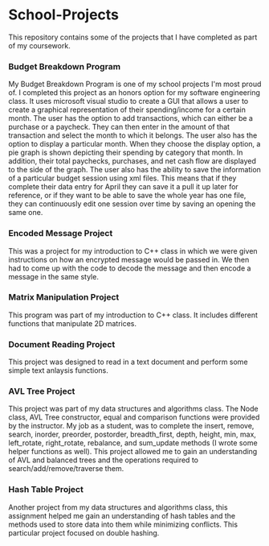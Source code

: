 # School-Projects
This repository contains some of the projects that I have completed as part of my coursework.

### Budget Breakdown Program
My Budget Breakdown Program is one of my school projects I'm most proud of. I completed this project as an honors option for my software engineering class. It uses microsoft visual studio to create a GUI that allows a user to create a graphical representation of their spending/income for a certain month. The user has the option to add transactions, which can either be a purchase or a paycheck. They can then enter in the amount of that transaction and select the month to which it belongs. The user also has the option to display a particular month. When they choose the display option, a pie graph is shown depicting their spending by category that month. In addition, their total paychecks, purchases, and net cash flow are displayed to the side of the graph. The user also has the ability to save the information of a particular budget session using xml files. This means that if they complete their data entry for April they can save it a pull it up later for reference, or if they want to be able to save the whole year has one file, they can continuously edit one session over time by saving an opening the same one.

### Encoded Message Project
This was a project for my introduction to C++ class in which we were given instructions on how an encrypted message would be passed in. We then had to come up with the code to decode the message and then encode a message in the same style.

### Matrix Manipulation Project
This program was part of my introduction to C++ class. It includes different functions that manipulate 2D matrices.

### Document Reading Project
This project was designed to read in a text document and perform some simple text anlaysis functions.

### AVL Tree Project
This project was part of my data structures and algorithms class. The Node class, AVL Tree constructor, equal and comparison functions were provided by the instructor. My job as a student, was to complete the insert, remove, search, inorder, preorder, postorder, breadth_first, depth, height, min, max, left_rotate, right_rotate, rebalance, and sum_update methods (I wrote some helper functions as well). This project allowed me to gain an understanding of AVL and balanced trees and the operations required to search/add/remove/traverse them.

### Hash Table Project
Another project from my data structures and algorithms class, this assignment helped me gain an understanding of hash tables and the methods used to store data into them while minimizing conflicts. This particular project focused on double hashing.
